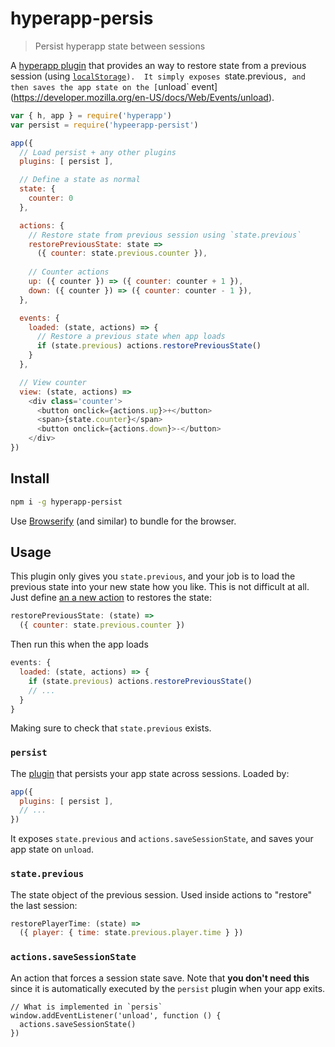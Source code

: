 
# hyperapp-persis

> Persist hyperapp state between sessions 

A [hyperapp plugin](https://github.com/hyperapp/hyperapp) that provides an way to restore state from a previous session (using [`localStorage`](https://developer.mozilla.org/en-US/docs/Web/API/Window/localStorage)`).  It simply exposes `state.previous`, and then saves the app state on the [`unload` event](https://developer.mozilla.org/en-US/docs/Web/Events/unload).

```js
var { h, app } = require('hyperapp')
var persist = require('hypeerapp-persist')

app({
  // Load persist + any other plugins
  plugins: [ persist ],

  // Define a state as normal
  state: {
    counter: 0
  },

  actions: {
    // Restore state from previous session using `state.previous`
    restorePreviousState: state => 
      ({ counter: state.previous.counter }),
  
    // Counter actions
    up: ({ counter }) => ({ counter: counter + 1 }),
    down: ({ counter }) => ({ counter: counter - 1 }),
  },

  events: {
    loaded: (state, actions) => {
      // Restore a previous state when app loads
      if (state.previous) actions.restorePreviousState()
    }
  },

  // View counter
  view: (state, actions) =>
    <div class='counter'>
      <button onclick={actions.up}>+</button>
      <span>{state.counter}</span>
      <button onclick={actions.down}>-</button>
    </div>
})
```

## Install

```sh
npm i -g hyperapp-persist
```

Use [Browserify](http://npmjs.com/browserify) (and similar) to bundle for the browser.

## Usage

This plugin only gives you `state.previous`, and your job is to load the previous state into your new state how you like.  This is not difficult at all.  Just define [an a new action](https://github.com/hyperapp/hyperapp/blob/master/docs/core.md#actions) to restores the state:

```js
restorePreviousState: (state) =>
  ({ counter: state.previous.counter })
```

Then run this when the app loads

```js
events: {
  loaded: (state, actions) => {
    if (state.previous) actions.restorePreviousState()
    // ...
  }
}
```

Making sure to check that `state.previous` exists.

### `persist`

The [plugin](https://github.com/hyperapp/hyperapp/blob/master/docs/core.md#plugins) that persists your app state across sessions.  Loaded by:

```js
app({
  plugins: [ persist ],
  // ...
})
```

It exposes `state.previous` and `actions.saveSessionState`, and saves your app state on `unload`.

### `state.previous`

The state object of the previous session.  Used inside actions to "restore" the last session:

```js
restorePlayerTime: (state) =>
  ({ player: { time: state.previous.player.time } })
```

### `actions.saveSessionState`

An action that forces a session state save.  Note that **you don't need this** since it is automatically executed by the `persist` plugin when your app exits.

```
// What is implemented in `persis`
window.addEventListener('unload', function () {
  actions.saveSessionState()
})
```

